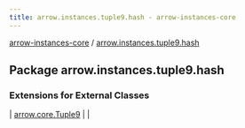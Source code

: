 ```yaml
---
title: arrow.instances.tuple9.hash - arrow-instances-core
---
```


[arrow-instances-core](../index.html) / [arrow.instances.tuple9.hash](./index.html)

## Package arrow.instances.tuple9.hash

### Extensions for External Classes

| [arrow.core.Tuple9](arrow.core.-tuple9/index.html) |  |


